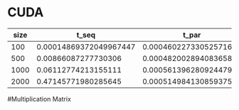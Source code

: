 # CUDA
|size|t_seq|t_par|acc|
|----|--|--|---|
| 100 | 0.00014869372049967447 | 0.00046022733052571613 | 0.3230875496460024 |
| 500 | 0.00866087277730306 | 0.00048200289408365887 | 17.968507831821928 |
| 1000 | 0.06112774213155111 | 0.0005613962809244791 | 108.88519252548132 |
|2000|0.47145771980285645|0.000514984130859375|915.4800925925925|

#Multiplication Matrix
